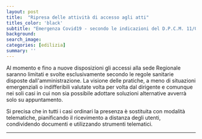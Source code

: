 ```yaml
---
layout: post
title:  "Ripresa delle attività di accesso agli atti"
titles_color: 'black'
subtitle: "Emergenza Covid19 - secondo le indicazioni del D.P.C.M. 11/06/2020"
background:
search_image:
categories: [edilizia]
summary: ''
---
```


Al momento e fino a nuove disposizioni gli accessi alla sede Regionale saranno limitati e svolte esclusivamente secondo le regole sanitarie disposte dall'amministrazione. La visione delle pratiche, a meno di situazioni emergenziali o indifferibili valutate volta per volta dal dirigente e comunque nei soli casi in cui non sia possibile adottare soluzioni alternative avverrà solo su appuntamento.

Si precisa che in tutti i casi ordinari la presenza è sostituita con modalità telematiche, pianificando il ricevimento a distanza degli utenti, condividendo documenti e utilizzando strumenti telematici.




---
